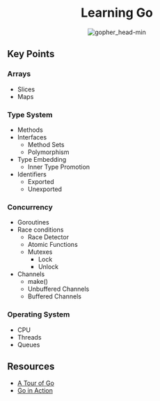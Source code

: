 <h1 align="center">Learning Go</h1>

<p align="center"> 
  <img src="https://user-images.githubusercontent.com/11765228/48174695-01aa0100-e344-11e8-8b31-5e6f05b84184.png" alt="gopher_head-min">
</p>

## Key Points

### Arrays

- Slices
- Maps

### Type System

- Methods
- Interfaces
  - Method Sets
  - Polymorphism
- Type Embedding
  - Inner Type Promotion
- Identifiers
  - Exported
  - Unexported

### Concurrency

- Goroutines
- Race conditions
  - Race Detector
  - Atomic Functions
  - Mutexes
    - Lock
    - Unlock
- Channels
  - make()
  - Unbuffered Channels
  - Buffered Channels

### Operating System

- CPU
- Threads
- Queues

## Resources

- [A Tour of Go](https://tour.golang.org/list)
- [Go in Action](https://www.manning.com/books/go-in-action)
